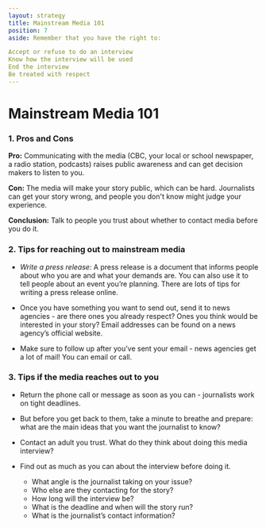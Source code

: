 ```yaml
---
layout: strategy
title: Mainstream Media 101
position: 7
aside: Remember that you have the right to:

Accept or refuse to do an interview
Know how the interview will be used
End the interview
Be treated with respect
---
```

# Mainstream Media 101

### 1. Pros and Cons

**Pro:** Communicating with the media (CBC, your local or school newspaper, a radio station, podcasts) raises public awareness and can get decision makers to listen to you.

**Con:** The media will make your story public, which can be hard. Journalists can get your story wrong, and people you don't know might judge your experience.

**Conclusion:** Talk to people you trust about whether to contact media before you do it.

### 2. Tips for reaching out to mainstream media

- _Write a press release:_ A press release is a document that informs people about who you are and what your demands are. You can also use it to tell people about an event you’re planning. There are lots of tips for writing a press release online.

- Once you have something you want to send out, send it to news agencies - are there ones you already respect? Ones you think would be interested in your story? Email addresses can be found on a news agency’s official website.

- Make sure to follow up after you’ve sent your email - news agencies get a lot of mail! You can email or call.


### 3. Tips if the media reaches out to you

- Return the phone call or message as soon as you can - journalists work on tight deadlines.
- But before you get back to them, take a minute to breathe and prepare: what are the main ideas that you want the journalist to know?
- Contact an adult you trust. What do they think about doing this media interview?
- Find out as much as you can about the interview before doing it.

  * What angle is the journalist taking on your issue?
  * Who else are they contacting for the story?
  * How long will the interview be?
  * What is the deadline and when will the story run?
  * What is the journalist’s contact information?

<!-- In a separate bubble:

Remember that you have the right to:

Accept or refuse to do an interview
Know how the interview will be used
End the interview
Be treated with respect  -->
